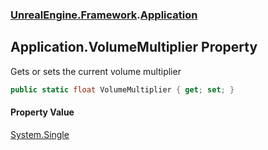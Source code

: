 ### [UnrealEngine.Framework](UnrealEngine_Framework.md 'UnrealEngine.Framework').[Application](Application.md 'UnrealEngine.Framework.Application')
## Application.VolumeMultiplier Property
Gets or sets the current volume multiplier  
```csharp
public static float VolumeMultiplier { get; set; }
```
#### Property Value
[System.Single](https://docs.microsoft.com/en-us/dotnet/api/System.Single 'System.Single')
